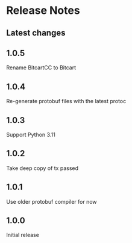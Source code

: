 # Release Notes

## Latest changes

## 1.0.5

Rename BitcartCC to Bitcart

## 1.0.4

Re-generate protobuf files with the latest protoc

## 1.0.3

Support Python 3.11

## 1.0.2

Take deep copy of tx passed

## 1.0.1

Use older protobuf compiler for now

## 1.0.0

Initial release
